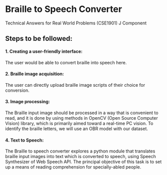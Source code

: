 # Braille to Speech Converter
Technical Answers for Real World Problems (CSE1901) J Component

## Steps to be followed:
#### 1. Creating a user-friendly interface:
The user would be able to convert braille into speech here.
#### 2. Braille image acquisition:
The user can directly upload braille image scripts of their choice for conversion.
#### 3. Image processing:
The Braille input image should be processed in a way that is convenient to read, and it is done by using methods in OpenCV (Open Source Computer Vision) library, which is primarily aimed toward a real-time PC vision. To identify the braille letters, we will use an OBR model with our dataset.
#### 4. Text to Speech:
The Braille to speech converter explores a python module that translates braille input images into text which is converted to speech, using Speech Synthesizer of Web Speech API. The principal objective of this task is to set up a means of reading comprehension for specially-abled people.
